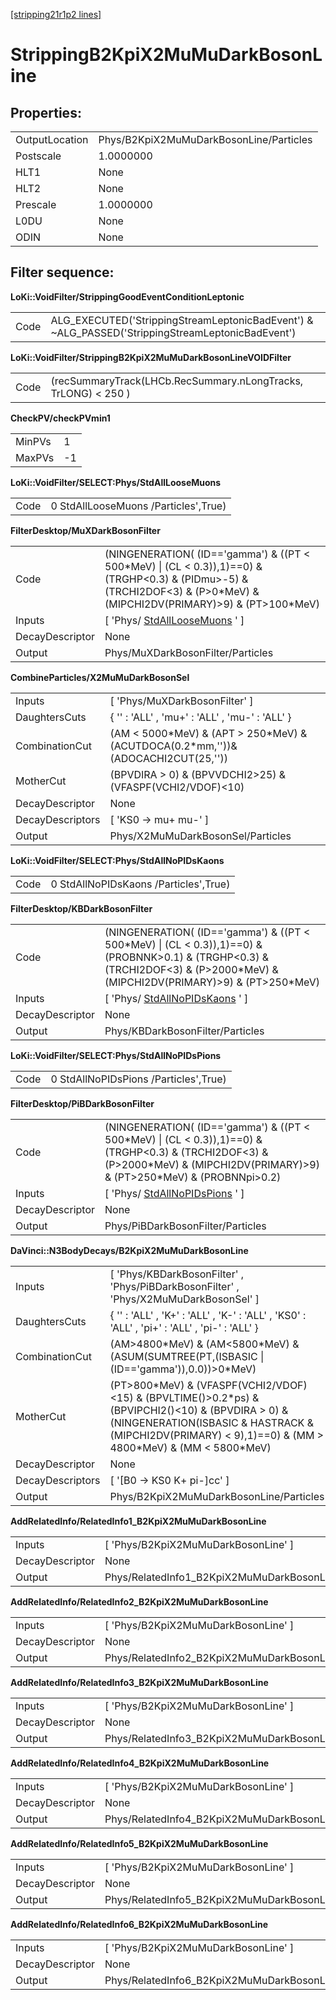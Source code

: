 [[stripping21r1p2 lines]](./stripping21r1p2-index)

# StrippingB2KpiX2MuMuDarkBosonLine

## Properties:

|                |                                         |
|----------------|-----------------------------------------|
| OutputLocation | Phys/B2KpiX2MuMuDarkBosonLine/Particles |
| Postscale      | 1.0000000                               |
| HLT1           | None                                    |
| HLT2           | None                                    |
| Prescale       | 1.0000000                               |
| L0DU           | None                                    |
| ODIN           | None                                    |

## Filter sequence:

**LoKi::VoidFilter/StrippingGoodEventConditionLeptonic**

|      |                                                                                                   |
|------|---------------------------------------------------------------------------------------------------|
| Code | ALG_EXECUTED('StrippingStreamLeptonicBadEvent') & \~ALG_PASSED('StrippingStreamLeptonicBadEvent') |

**LoKi::VoidFilter/StrippingB2KpiX2MuMuDarkBosonLineVOIDFilter**

|      |                                                                |
|------|----------------------------------------------------------------|
| Code | (recSummaryTrack(LHCb.RecSummary.nLongTracks, TrLONG) \< 250 ) |

**CheckPV/checkPVmin1**

|        |     |
|--------|-----|
| MinPVs | 1   |
| MaxPVs | -1  |

**LoKi::VoidFilter/SELECT:Phys/StdAllLooseMuons**

|      |                                      |
|------|--------------------------------------|
| Code | 0 StdAllLooseMuons /Particles',True) |

**FilterDesktop/MuXDarkBosonFilter**

|                 |                                                                                                                                                                                 |
|-----------------|---------------------------------------------------------------------------------------------------------------------------------------------------------------------------------|
| Code            | (NINGENERATION( (ID=='gamma') & ((PT \< 500\*MeV) \| (CL \< 0.3)),1)==0) & (TRGHP\<0.3) & (PIDmu\>-5) & (TRCHI2DOF\<3) & (P\>0\*MeV) & (MIPCHI2DV(PRIMARY)\>9) & (PT\>100\*MeV) |
| Inputs          | [ 'Phys/ [StdAllLooseMuons](./stripping21r1p2-stdallloosemuons) ' ]                                                                                                           |
| DecayDescriptor | None                                                                                                                                                                            |
| Output          | Phys/MuXDarkBosonFilter/Particles                                                                                                                                               |

**CombineParticles/X2MuMuDarkBosonSel**

|                  |                                                                                       |
|------------------|---------------------------------------------------------------------------------------|
| Inputs           | [ 'Phys/MuXDarkBosonFilter' ]                                                       |
| DaughtersCuts    | { '' : 'ALL' , 'mu+' : 'ALL' , 'mu-' : 'ALL' }                                        |
| CombinationCut   | (AM \< 5000\*MeV) & (APT \> 250\*MeV) & (ACUTDOCA(0.2\*mm,''))& (ADOCACHI2CUT(25,'')) |
| MotherCut        | (BPVDIRA \> 0) & (BPVVDCHI2\>25) & (VFASPF(VCHI2/VDOF)\<10)                           |
| DecayDescriptor  | None                                                                                  |
| DecayDescriptors | [ 'KS0 -\> mu+ mu-' ]                                                               |
| Output           | Phys/X2MuMuDarkBosonSel/Particles                                                     |

**LoKi::VoidFilter/SELECT:Phys/StdAllNoPIDsKaons**

|      |                                       |
|------|---------------------------------------|
| Code | 0 StdAllNoPIDsKaons /Particles',True) |

**FilterDesktop/KBDarkBosonFilter**

|                 |                                                                                                                                                                                       |
|-----------------|---------------------------------------------------------------------------------------------------------------------------------------------------------------------------------------|
| Code            | (NINGENERATION( (ID=='gamma') & ((PT \< 500\*MeV) \| (CL \< 0.3)),1)==0) & (PROBNNK\>0.1) & (TRGHP\<0.3) & (TRCHI2DOF\<3) & (P\>2000\*MeV) & (MIPCHI2DV(PRIMARY)\>9) & (PT\>250\*MeV) |
| Inputs          | [ 'Phys/ [StdAllNoPIDsKaons](./stripping21r1p2-stdallnopidskaons) ' ]                                                                                                               |
| DecayDescriptor | None                                                                                                                                                                                  |
| Output          | Phys/KBDarkBosonFilter/Particles                                                                                                                                                      |

**LoKi::VoidFilter/SELECT:Phys/StdAllNoPIDsPions**

|      |                                       |
|------|---------------------------------------|
| Code | 0 StdAllNoPIDsPions /Particles',True) |

**FilterDesktop/PiBDarkBosonFilter**

|                 |                                                                                                                                                                                        |
|-----------------|----------------------------------------------------------------------------------------------------------------------------------------------------------------------------------------|
| Code            | (NINGENERATION( (ID=='gamma') & ((PT \< 500\*MeV) \| (CL \< 0.3)),1)==0) & (TRGHP\<0.3) & (TRCHI2DOF\<3) & (P\>2000\*MeV) & (MIPCHI2DV(PRIMARY)\>9) & (PT\>250\*MeV) & (PROBNNpi\>0.2) |
| Inputs          | [ 'Phys/ [StdAllNoPIDsPions](./stripping21r1p2-stdallnopidspions) ' ]                                                                                                                |
| DecayDescriptor | None                                                                                                                                                                                   |
| Output          | Phys/PiBDarkBosonFilter/Particles                                                                                                                                                      |

**DaVinci::N3BodyDecays/B2KpiX2MuMuDarkBosonLine**

|                  |                                                                                                                                                                                                                       |
|------------------|-----------------------------------------------------------------------------------------------------------------------------------------------------------------------------------------------------------------------|
| Inputs           | [ 'Phys/KBDarkBosonFilter' , 'Phys/PiBDarkBosonFilter' , 'Phys/X2MuMuDarkBosonSel' ]                                                                                                                                |
| DaughtersCuts    | { '' : 'ALL' , 'K+' : 'ALL' , 'K-' : 'ALL' , 'KS0' : 'ALL' , 'pi+' : 'ALL' , 'pi-' : 'ALL' }                                                                                                                          |
| CombinationCut   | (AM\>4800\*MeV) & (AM\<5800\*MeV) & (ASUM(SUMTREE(PT,(ISBASIC \| (ID=='gamma')),0.0))\>0\*MeV)                                                                                                                        |
| MotherCut        | (PT\>800\*MeV) & (VFASPF(VCHI2/VDOF)\<15) & (BPVLTIME()\>0.2\*ps) & (BPVIPCHI2()\<10) & (BPVDIRA \> 0) & (NINGENERATION(ISBASIC & HASTRACK & (MIPCHI2DV(PRIMARY) \< 9),1)==0) & (MM \> 4800\*MeV) & (MM \< 5800\*MeV) |
| DecayDescriptor  | None                                                                                                                                                                                                                  |
| DecayDescriptors | [ '[B0 -\> KS0 K+ pi-]cc' ]                                                                                                                                                                                       |
| Output           | Phys/B2KpiX2MuMuDarkBosonLine/Particles                                                                                                                                                                               |

**AddRelatedInfo/RelatedInfo1_B2KpiX2MuMuDarkBosonLine**

|                 |                                                      |
|-----------------|------------------------------------------------------|
| Inputs          | [ 'Phys/B2KpiX2MuMuDarkBosonLine' ]                |
| DecayDescriptor | None                                                 |
| Output          | Phys/RelatedInfo1_B2KpiX2MuMuDarkBosonLine/Particles |

**AddRelatedInfo/RelatedInfo2_B2KpiX2MuMuDarkBosonLine**

|                 |                                                      |
|-----------------|------------------------------------------------------|
| Inputs          | [ 'Phys/B2KpiX2MuMuDarkBosonLine' ]                |
| DecayDescriptor | None                                                 |
| Output          | Phys/RelatedInfo2_B2KpiX2MuMuDarkBosonLine/Particles |

**AddRelatedInfo/RelatedInfo3_B2KpiX2MuMuDarkBosonLine**

|                 |                                                      |
|-----------------|------------------------------------------------------|
| Inputs          | [ 'Phys/B2KpiX2MuMuDarkBosonLine' ]                |
| DecayDescriptor | None                                                 |
| Output          | Phys/RelatedInfo3_B2KpiX2MuMuDarkBosonLine/Particles |

**AddRelatedInfo/RelatedInfo4_B2KpiX2MuMuDarkBosonLine**

|                 |                                                      |
|-----------------|------------------------------------------------------|
| Inputs          | [ 'Phys/B2KpiX2MuMuDarkBosonLine' ]                |
| DecayDescriptor | None                                                 |
| Output          | Phys/RelatedInfo4_B2KpiX2MuMuDarkBosonLine/Particles |

**AddRelatedInfo/RelatedInfo5_B2KpiX2MuMuDarkBosonLine**

|                 |                                                      |
|-----------------|------------------------------------------------------|
| Inputs          | [ 'Phys/B2KpiX2MuMuDarkBosonLine' ]                |
| DecayDescriptor | None                                                 |
| Output          | Phys/RelatedInfo5_B2KpiX2MuMuDarkBosonLine/Particles |

**AddRelatedInfo/RelatedInfo6_B2KpiX2MuMuDarkBosonLine**

|                 |                                                      |
|-----------------|------------------------------------------------------|
| Inputs          | [ 'Phys/B2KpiX2MuMuDarkBosonLine' ]                |
| DecayDescriptor | None                                                 |
| Output          | Phys/RelatedInfo6_B2KpiX2MuMuDarkBosonLine/Particles |
